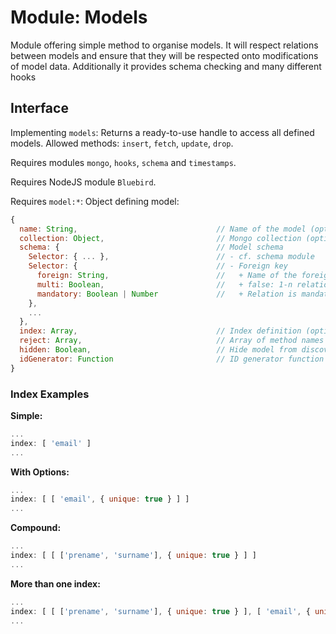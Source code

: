 # Module: Models

Module offering simple method to organise models. It will respect relations between models and ensure that they will be respected onto modifications of model data. Additionally it provides schema checking and many different hooks


## Interface

Implementing ```models```: Returns a ready-to-use handle to access all defined models. Allowed methods: ```insert```, ```fetch```, ```update```, ```drop```.

Requires modules ```mongo```, ```hooks```, ```schema``` and ```timestamps```.

Requires NodeJS module ```Bluebird```.

Requires ```model:*```: Object defining model:
```javascript
{
  name: String,                               // Name of the model (optional)
  collection: Object,                         // Mongo collection (optional)
  schema: {                                   // Model schema
    Selector: { ... },                        // - cf. schema module
    Selector: {                               // - Foreign key
      foreign: String,                        //   + Name of the foreign model
      multi: Boolean,                         //   + false: 1-n relation; true: n-m relation
      mandatory: Boolean | Number             //   + Relation is mandatory; on multi: minimum amount of keys
    },
    ...
  },
  index: Array,                               // Index definition (optional)
  reject: Array,                              // Array of method names that should be rejected if called (optional)
  hidden: Boolean,                            // Hide model from discovery (optional)
  idGenerator: Function                       // ID generator function (optional)
}
```

### Index Examples

**Simple:**
``` javascript
...
index: [ 'email' ]
...
```

**With Options:**
``` javascript
...
index: [ [ 'email', { unique: true } ] ]
...
```

**Compound:**
``` javascript
...
index: [ [ ['prename', 'surname'], { unique: true } ] ]
...
```

**More than one index:**
``` javascript
...
index: [ [ ['prename', 'surname'], { unique: true } ], [ 'email', { unique: true } ], 'phone' ]
...
```



